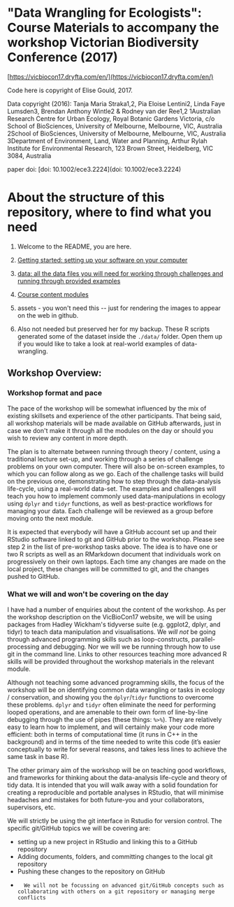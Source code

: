# "Data Wrangling for Ecologists": Course Materials to accompany the workshop Victorian Biodiversity Conference (2017)


[https://vicbiocon17.dryfta.com/en/](https://vicbiocon17.dryfta.com/en/)

Code here is copyright of Elise Gould, 2017. 

Data copyright (2016):
Tanja Maria Straka1,2, Pia Eloise Lentini2, Linda Faye Lumsden3, Brendan Anthony Wintle2 & Rodney van der Ree1,2
1Australian Research Centre for Urban Ecology, Royal Botanic Gardens Victoria, c/o School of BioSciences, University of Melbourne, Melbourne, VIC, Australia
2School of BioSciences, University of Melbourne, Melbourne, VIC, Australia
3Department of Environment, Land, Water and Planning, Arthur Rylah Institute for Environmental Research, 123 Brown Street, Heidelberg, VIC 3084, Australia

paper doi: [doi: 10.1002/ece3.2224](doi: 10.1002/ece3.2224)

# About the structure of this repository, where to find what you need

1. Welcome to the README, you are here.

2. [Getting started: setting up your software on your computer](https://github.com/egouldo/VicBioCon17_data_wrangling/tree/master/getting_started)

3. [data: all the data files you will need for working through challenges and running through provided examples](https://github.com/egouldo/VicBioCon17_data_wrangling/tree/master/data)

4. [Course content modules](https://github.com/egouldo/VicBioCon17_data_wrangling/tree/master/walkthrough)

5. assets - you won't need this -- just for rendering the images to appear on the web in github.

6. Also not needed but preserved her for my backup. These R scripts generated some of the dataset inside the `./data/` folder. Open them up if you would like to take a look at  real-world examples of data-wrangling.



## Workshop Overview:


### Workshop format and pace

The pace of the workshop will be somewhat influenced by the mix of existing skillsets and experience of the other participants. That being said, all workshop materials will be made available on GitHub afterwards, just in case we don't make it through all the modules on the day or should you wish to review any content in more depth.

The plan is to alternate between running through theory / content, using a traditional lecture set-up, and working through a series of challenge problems on your own computer. There will also be on-screen examples, to which you can follow along as we go. Each of the challenge tasks will build on the previous one, demonstrating how to step through the data-analysis life-cycle, using a real-world data-set. The examples and challenges will teach you how to implement commonly used data-manipulations in ecology using `dplyr` and `tidyr` functions, as well as best-practice workflows for managing your data. Each challenge will be reviewed as a group before moving onto the next module.

It is expected that everybody will have a GitHub account set up and their RStudio software linked to git and GitHub prior to the workshop. Please see step 2 in the list of pre-workshop tasks above. The idea is to have one or two R scripts as well as an RMarkdown document that individuals work on progressively on their own laptops. Each time any changes are made on the local project, these changes will be committed to git, and the changes pushed to GitHub.

### What we will and won't be covering on the day

I have had a number of enquiries about the content of the workshop. As per the workshop description on the VicBioCon17 website, we will be using packages from Hadley Wickham's tidyverse suite (e.g. ggplot2, dplyr, and tidyr) to teach data manipulation and visualisations. We *will not* be going through advanced programming skills such as loop-constructs, parallel-processing and debugging. Nor we will we be running through how to use git in the command line. Links to other resources teaching more advanced R skills will be provided throughout the workshop materials in the relevant module.

Although not teaching some advanced programming skills, the focus of the workshop will be on identifying common data wrangling or tasks in ecology / conservation, and showing you the `dplyr`/`tidyr` functions to overcome these problems. `dplyr` and `tidyr` often eliminate the need for performing looped operations, and are amenable to their own form of line-by-line debugging through the use of pipes (these things: `%>%`). They are relatively easy to learn how to implement, and will certainly make your code more efficient: both in terms of computational time (it runs in C++ in the background) and in terms of the time needed to write this code (it’s easier conceptually to write for several reasons, and takes less lines to achieve the same task in base R). 

The other primary aim of the workshop will be on teaching good workflows, and frameworks for thinking about the data-analysis life-cycle and theory of tidy data. It is intended that you will walk away with a solid foundation for creating a reproducible and portable analyses in RStudio, that will minimise headaches and mistakes for both future-you and your collaborators, supervisors, etc.

We will strictly be using the git interface in Rstudio for version control. The specific git/GitHub topics we will be covering are: 
-	setting up a new project in RStudio and linking this to a GitHub repository
-	Adding documents, folders, and committing changes to the local git repository
-	Pushing these changes to the repository on GitHub
-       We will not be focussing on advanced git/GitHub concepts such as collaborating with others on a git repository or managing merge conflicts

